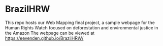 # BrazilHRW
This repo hosts our Web Mapping final project, a sample webpage for the Human Rights Watch focused on deforestation and environmental justice in the Amazon 
The webpage can be viewed at https://eevenden.github.io/BrazilHRW/ 
